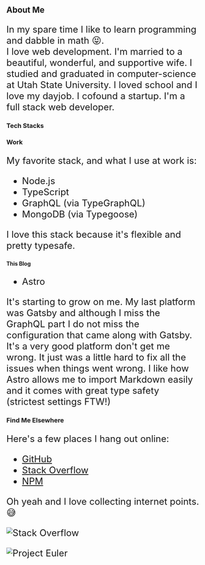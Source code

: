 ## About Me

In my spare time I like to learn programming and dabble in math 😝.  
I love web development. I'm married to a beautiful, wonderful, and supportive wife.
I studied and graduated in computer-science at Utah State University. I loved school and I love my dayjob. I cofound a startup.
I'm a full stack web developer.


### Tech Stacks

### Work

My favorite stack, and what I use at work is:

- Node.js
- TypeScript
- GraphQL (via TypeGraphQL)
- MongoDB (via Typegoose)

I love this stack because it's flexible and pretty typesafe.

#### This Blog

- Astro

It's starting to grow on me. My last platform was Gatsby and
although I miss the GraphQL part I do not miss the configuration
that came along with Gatsby. It's a very good platform don't get
me wrong. It just was a little hard to fix all the issues when
things went wrong. I like how Astro allows me to import Markdown
easily and it comes with great type safety (strictest settings FTW!)

### Find Me Elsewhere


Here's a few places I hang out online:

- [GitHub](https://github.com/johnsonjo4531)
- [Stack Overflow](https://stackoverflow.com/users/2066736/john)
- [NPM](https://www.npmjs.com/~johnsonjo4531)

Oh yeah and I love collecting internet points. 😅

![Stack Overflow](https://stackoverflow.com/users/flair/2066736.png?clean)

![Project Euler](https://projecteuler.net/profile/johnsonjo.png)

<style>
  p, ol, ul {
    font-size: 1.5rem;
  }



  img {
    max-width: 200px;
  }
</style>
